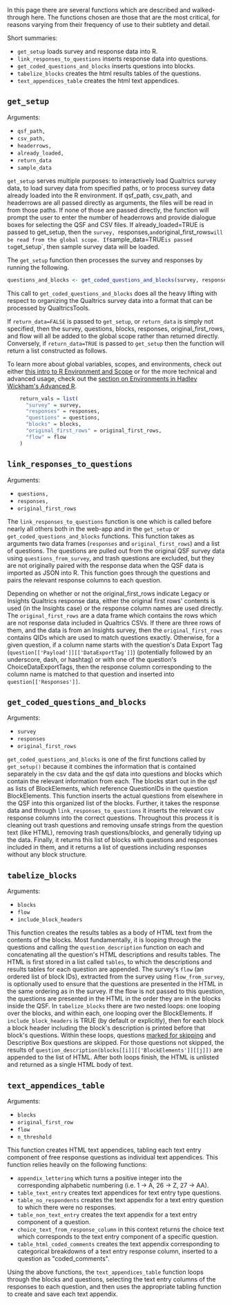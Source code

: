 In this page there are several functions which are described and walked-through here. The functions chosen are those that are the most critical, for reasons varying from their frequency of use to their subtlety and detail. 

Short summaries: 

- `get_setup` loads survey and response data into R.
- `link_responses_to_questions` inserts response data into questions. 
- `get_coded_questions_and_blocks` inserts questions into blocks. 
- `tabelize_blocks` creates the html results tables of the questions.
- `text_appendices_table` creates the html text appendices. 

## `get_setup`

Arguments:


-  `qsf_path,`
-  `csv_path,`
-  `headerrows,`
-  `already_loaded,`
-  `return_data`
-  `sample_data`

`get_setup` serves multiple purposes: to interactively load Qualtrics survey data, to load survey data from specified paths, or to process survey data already loaded into the R environment. If qsf_path, csv_path, and headerrows are all passed directly as arguments, the files will be read in from those paths. If none of those are passed directly, the function will prompt the user to enter the number of headerrows and provide dialogue boxes for selecting the QSF and CSV files. If already_loaded=TRUE is passed to get_setup, then the `survey, `responses,` and `original_first_rows` will be read from the global scope. If `sample_data=TRUE` is passed to `get_setup`, 
then sample survey data will be loaded. 

The `get_setup` function then processes the survey and responses by running the following.

```R 
questions_and_blocks <- get_coded_questions_and_blocks(survey, responses, original_first_rows).
```
This call to `get_coded_questions_and_blocks` does all the heavy lifting with respect to organizing the Qualtrics survey data into a format that can be processed by QualtricsTools. 

If `return_data=FALSE` is passed to `get_setup`, or `return_data` is simply not specified, then the survey, questions, blocks, responses, original_first_rows, and flow will all be added to the global scope rather than returned directly. Conversely, if `return_data=TRUE` is passed to `get_setup` then the function will return a list constructed as follows. 

To learn more about global variables, scopes, and environments, check out either [this intro to R Environment and Scope](https://www.programiz.com/r-programming/environment-scope) or for the more technical and advanced usage, check out the [section on Environments in Hadley Wickham's Advanced R](http://adv-r.had.co.nz/Environments.html).

```R
    return_vals = list(
      "survey" = survey,
      "responses" = responses,
      "questions" = questions,
      "blocks" = blocks,
      "original_first_rows" = original_first_rows,
      "flow" = flow
    )
```
## `link_responses_to_questions`

Arguments:

- `questions,`
- `responses,`
- `original_first_rows`

The `link_responses_to_questions` function is one which is called before nearly all others both in the web-app and in the `get_setup` or `get_coded_questions_and_blocks` functions. This function takes as arguments two data frames (`responses` and `original_first_rows`) and a list of questions. The questions are pulled out from the original QSF survey data using `questions_from_survey`, and trash questions are excluded, but they are not originally paired with the response data when the QSF data is imported as JSON into R. This function goes through the questions and pairs the relevant response columns to each question. 

Depending on whether or not the original_first_rows indicate Legacy or Insights Qualtrics response data, either the 
original first rows' contents is used (in the Insights case) or the response column names are used directly. 
The `original_first_rows` are a data frame which contains the rows which are not response data included in Qualtrics CSVs. If there are three rows of them, and the data is from an Insights survey, then the `original_first_rows` contains QIDs which are used to match questions exactly. Otherwise, for a given question, if a column name starts with the question's Data Export Tag (`question[['Payload']][['DataExportTag']]`) (potentially followed by an underscore, dash, or hashtag) or with one of the question's ChoiceDataExportTags, then the response column corresponding to the column name is matched to that question and inserted into `question[['Responses']]`. 

## `get_coded_questions_and_blocks`

Arguments:

- `survey`
- `responses`
- `original_first_rows`

`get_coded_questions_and_blocks` is one of the first functions called by `get_setup()` because it combines the information that is contained separately in the csv data and the qsf data into questions and blocks which contain 
the relevant information from each. The blocks start out in the qsf as lists of BlockElements, which reference QuestionIDs in the question BlockElements. This function inserts the actual questions from elsewhere in the QSF into this organized list of the blocks. Further, it takes the response data and through `link_responses_to_questions` it 
inserts the relevant csv response columns into the correct questions. Throughout this process it is cleaning out trash questions and removing unsafe strings from the question text (like HTML), removing trash questions/blocks, and generally tidying up the data. Finally, it returns this list of blocks with questions and responses included in them, and it returns a list of questions including responses without any block structure. 


## `tabelize_blocks`

Arguments: 

- `blocks`
- `flow`
- `include_block_headers`

This function creates the results tables as a body of HTML text from the contents of the blocks. Most fundamentally, it is looping through the questions and calling the `question_description` function on each and concatenating all the question's HTML descriptions and results tables. The HTML is first stored in a list called `tables`, to which the descriptions and results tables for each question are appended. The survey's `flow` (an ordered list of block IDs), extracted from the survey using `flow_from_survey`, is optionally used to ensure that the questions are presented in the HTML in the same ordering as in the survey. If the flow is not passed to this question, the questions are presented in the HTML in the order they are in the blocks inside the QSF. In `tabelize_blocks` there are two nested loops: one looping over the blocks, and within each, one looping over the BlockElements. If `include_block_headers` is TRUE (by default or explicitly), then for each block a block header including the block's description is printed before that block's questions. Within these loops, questions [marked for skipping](https://github.com/ctesta01/QualtricsTools/wiki/Including-Excluding-a-Specific-Question) and Descriptive Box questions are skipped. For those questions not skipped, the results of `question_description(blocks[[i]][['BlockElements']][[j]])` are appended to the list of HTML. After both loops finish, the HTML is unlisted and returned as a single HTML body of text. 

## `text_appendices_table` 

Arguments: 

- `blocks`
- `original_first_row`
- `flow`
- `n_threshold` 

This function creates HTML text appendices, tabling each text entry component of free response questions as individual text appendices. This function relies heavily on the following functions:
- `appendix_lettering` which turns a positive integer into the corresponding alphabetic numbering (i.e. 1 -> A, 26 -> Z, 27 -> AA). 
- `table_text_entry` creates text appendices for text entry type questions. 
- `table_no_respondents` creates the text appendix for a text entry question to which there were no responses. 
- `table_non_text_entry` creates the text appendix for a text entry component of a question.
- `choice_text_from_response_column` in this context returns the choice text which corresponds to the text entry component of a specific question. 
- `table_html_coded_comments` creates the text appendix corresponding to categorical breakdowns of a text entry response column, inserted to a question as "coded_comments". 

Using the above functions, the `text_appendices_table` function loops through the blocks and questions, selecting the text entry columns of the responses to each question, and then uses the appropriate tabling function to create and save each text appendix. 